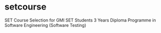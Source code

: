 # setcourse
SET Course Selection for GMI SET Students
3 Years Diploma Programme in Software Engineering (Software Testing)
